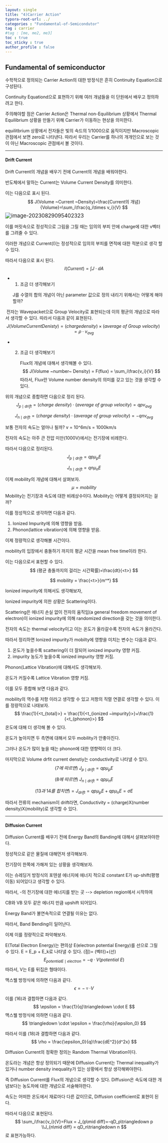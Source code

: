 ```yaml
---
layout: single
title: "4)Carrier Action"
typora-root-url: ../
categories : "Fundamental-of-Semicondutor"
tag : carrier
#tag : [me, me2, me3]
toc : true
toc_sticky : true
author_profile : false
---
```

## Fundamental of semiconductor

수학적으로 정의되는 Carrier Action의 대한 방정식은 흔히 Continuity Equation으로 구성된다.

Continuity Equationd으로 표현하기 위해 여러 개념들을 이 단원에서 배우고 정의하려고 한다. 

주의해야할 점은 Carrier Action은 Thermal non-Equilibrium 상황에서 Thermal Equilibrium 상황을 만들기 위해 Carrier가 이동하는 현상을 의미한다.

equilitbrium 상황에서 전자들은 빛의 속드의 1/1000으로 움직이지만 Macroscopic 관점에서 보면 zero로 나타낸다. 따라서 우리는 Carrier를 하나의 개개인으로 보는 것이 아닌 Macroscopic 관점에서 볼 것이다.

---

#### Drift Current 

Drift Current의 개념을 배우기 전에 Current의 개념을 배워야한다. 

반도체에서 말하는 Current는 Volume Current Density를 의미한다. 

이는 다음으로 표시 된다. 
$$
J(Volume ~Current ~Density)=\frac{Current의 개념}{Volume}=\sum_i\frac{q_i\times v_i}{V}
$$
<img src="/images/2022-06-15-Carrier Action/image-20230829095402323.png" alt="image-20230829095402323" style="zoom:120%;" />

이를 머릿속으로 정성적으로 그림을 그릴 때는 임의의 부피 안에 charge에 대한 v벡터를 그려줄 수 있다.

이러한 개념으로 Current(I)는 정성적으로 임의의 부피를 면적에 대한 적분으로 생각 할 수 있다.

따라서 다음으로 표시 된다.
$$
I(Current) = \int J\cdot dA
$$

* 1. 조금 더 생각해보기

  J를 수열의 합의 개념이 아닌 parameter 값으로 정의 내리기 위해서는 어떻게 해야 할까?



​		전자는 Wavepacket으로 Group Velocity로 표현되는데 이의 평균의 개념으로 따라서 생각할 수 있다. 따라서 다음과 같이 표현된다.
$$
J(Volume Current Denisty) = (charge density)\times (average~of~Group ~velocity)=\rho \cdot v_{avg}
$$

* 2. 조금 더 생각해보기 

     Flux의 개념에 대해서 생각해볼 수 있다. 
     $$
     J(Volume ~number~ Density) = F(flux) = \sum_i\frac{v_i}{V}
     $$
     따라서, Flux란 Volume number density의 의미를 갖고 있는 것을 생각할 수 있다.





위의 개념으로 종합하면 다음으로 정리 된다. 
$$
J_{p\mid drift}=(charge ~density)\cdot(average~of~group~ velocity) = qpv_{avg}
$$

$$
J_{n\mid drift}=(charge ~density)\cdot(average~of~group~ velocity) = -qnv_{avg}
$$

보통 전자의 속도는 얼마나 될까? v = 10^6m/s = 1000km/s

전자의 속도는  아주 큰 전압 미만(1000V)에서는 전기장에 비례한다. 

따라서 다음으로 정리된다. 
$$
J_{p\mid drift}=qp\mu_pE
$$

$$
J_{n\mid drift}=qn\mu_n E
$$

이제 mobility의 개념에 대해서 살펴보자.
$$
\mu = mobility
$$
Mobility는 전기장과 속도에 대한 비례상수이다. Mobility는 어떻게 결정되어지는 걸까?

이를 정성적으로 생각하면 다음과  같다.

1. Ionized Impurity에 의해 영향을 받음.
2. Phonon(lattice vibration)에 의해 영향을 받음.

이제 정량적으로 생각해볼 시간이다.

mobility의 입장에서 충돌하기 까지의 평균 시간을 mean free time이라 한다. 

이는 다음으로서 표현할 수 있다. 
$$
(평균 충돌까지의 걸리는 시간확률)=\frac{dt}{<t>}
$$

$$
mobility = \frac{<t>}{m^*}
$$

Ionized impurity에 의해서도 생각해보자, 

Ionized impurity에 의한 상황은 Scattering이다. 

Scattering은 에너지 손실 없이 전자의 움직임(a general freedom movement of electron)이 ionized impurity에 의해 randomized direction을 갖는 것을 의미한다. 

전자의 속도는 thermal velocity이고 이는 온도가 올라갈수록 전자의 속도가 올라간다. 

따라서 정리하면 Ionized impurity가 mobilty에 영향을 미치는 변수는 다음과 같다.

1. 온도가 높을수록 scattering이 더 잘되어 ionized impurity 영향 커짐.
2. impurity 농도가 높을수록 ionized impurity 영향 커짐.

Phonon(Lattice Vibration)에 대해서도 생각해보자. 

온도가 커질수록 Lattice Vibration 영향 커짐. 



이를 모두 종합해 보면 다음과 같다.

mobility의 역수를 저항 이라고 생각할 수 있고 저항의 직렬 연결로 생각할 수 있다. 이를 정량적으로 나태보자.
$$
\frac{1}{<t_{total}>} = \frac{1}{<t_{ionized ~impurity}>}+\frac{1}{<t_{phonon}>}
$$
온도에 대해 더 생각해 볼 수 있다.

온도가 높아지면 두 측면에 대해서 모두 mobility가 안좋아진다. 

그러나 온도가 많이 높을 때는 phonon에 대한 영향력이 더 크다. 



마지막으로 Volume drfit current denstiy는 conductivity로 나타낼 수 있다. 
$$
(7에 ~따르면)~J_{p\mid drift}=qp\mu_pE
$$

$$
(8에 ~따르면)~J_{n\mid drift}=qp\mu_nE
$$

$$
(13과~14를~합치면)= J_{drift}=qp\mu_pE+qp\mu_nE=\sigma E
$$

따라서 전류의 mechanism이 drift라면,   Conductivity = (charge)X(number density)X(mobility)로 생각할 수 있다.

---

#### Diffusion Current

Diffusion Current를 배우기 전에 Energy Band의 Banding에 대해서 살펴보아야한다.

정성적으로 같은 물질에 대해먼저 생각해보자. 

전기장이 한쪽에 가해져 있는 상황을 생각해보자.

 이는 슈레딩거 방정식의 포텐셜 에너지에 에너지 적으로 constant E가 up-shift(평행이동) 되어있다고 생각할 수 있다. 

따라서, -의 전기장에 대한 에너지를 받는 곳 --> depletion region에서 시작하여

CB와 VB 모두 같은 에너지 만큼 upshift 되어있다.

Energy Band가 불연속적으로 연결될 이유는 없다. 

따라서, Band Bending이 일어난다. 



이제 이를 정량적으로 파악해보자. 

E(Total Electron Energy)는 편의상 E(electron potential Energy)를 선으로 그릴 수 있다. E = E_p + E_k로 나타낼 수 있다. (점)= (벡터)+(선)
$$
E_{{potential E}\mid electron} = - q\cdot V{(potential ~E)}
$$
따라서, V는 E를 뒤집은 형태이다. 

맥스웰 방정식에 의하면 다음과 같다. 
$$
\epsilon = -\triangledown \cdot V
$$


이를 (16)과 결합하면 다음과 같다.
$$
\epsilon = \frac{1}{q}\triangledown \cdot E
$$
맥스웰 방정식에 의하면 다음과 같다. 
$$
\triangledown \cdot \epsilon = \frac{\rho}{\epsilon_0}
$$


따라서 이를 (18)과 결합하면 다음과 같다. 
$$
\rho = \frac{\epsilon_0}{q}\frac{dE^2}{d^2x}
$$


Diffusion Current의 정확한 정의는 Random Thermal Vibration이다.

온도라는 개념은 항상 정의되기 때문에 Diffusion Current는 Thermal inequality가 있거나 number density inequality가 있는 상황에서 항상 생각해봐야한다. 

즉 Diffusion Current를 Flux의 개념으로 생각할 수 있다. Diffusion은 속도에 대한 개념보다는 농도차에 대한 개념으로 서술해야한다. 



속도는 어떠한 온도에서 재료마다 다른 값이므로, Diffusion coefficient로 표현이 된다.

따라서 다음으로 표현된다.
$$
\sum_i\frac{v_i}{V}=Flux = J_{p\mid diff}=-qD_p\triangledown p
\\J_{n\mid diff} = qD_n\triangledown n
$$
로 표현가능하다.